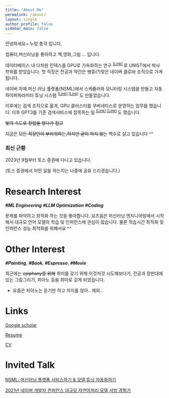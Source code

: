 ```yaml
---
title: "About Me"
permalink: /about/
layout: single
author_profile: false
sidebar_main: false
---
```


안녕하세요~ 누렁 총각 입니다.

컴퓨터,머신러닝을 좋아하고 책,영화,그림 ... 입니다.

데이터베이스 내 다차원 인덱스를 GPU로 가속화하는 연구 <sup> [[Link]](https://scholarworks.unist.ac.kr/handle/201301/22497) </sup> 로 UNIST에서 박사 학위를 받았습니다. 첫 직장은 전공과 약간은 쌩뚱(?)맞은 네이버 클로바 조직으로 가게 됩니다. 

네이버 자체 머신 러닝 플랫폼(NSML)에서 스케쥴러와 모니터링 시스템을 만들고 자동 하이퍼파라미터 튜닝 시스템 <sup> [[Link]](https://deview.kr/2018/schedule/240) </sup>  <sup> [[Link]](https://arxiv.org/abs/1810.03527) </sup> 도 만들었습니다.

이후에는 검색 조직으로 옮겨, GPU 클러스터를 쿠버네티스로 운영하는 업무를 했습니다. 이후 GPT3를 기존 검색서비스에 접목하는 일 <sup> [[Link]](https://deview.kr/2021/sessions/465) </sup> <sup> [[Link]](https://deview.kr/2021/sessions/439) </sup> 도 했습니다.


~~빛의 속도로 창업을 했다가 접고~~

지금은 ~~모든 직장인이 부러워하는,하지만 굳이 하지 않는~~ 백수로 살고 있습니다 ^^

### 최신 근황
2023년 9월부터 토스 증권에 다니고 있습니다.

(토스 증권에서 어떤 일을 하는지는 나중에 공유 드리겠습니다.)

# Research Interest

**_#ML Engineering_**
**_#LLM Optimization_**
**_#Coding_**

문제를 파악하고 최적화 하는 것을 좋아합니다. 요즈음은 머신러닝 엔지니어링에서 시작해서 대규모 언어 모델의 학습 및 인퍼런스에 관심이 많습니다. 물론 학습시간 최적화 및 인퍼런스 성능 최적화를 위해서요 ^^

# Other Interest

**_#Painting_**, **_#Book_**, **_#Espresso_**, **_#Movie_**

최근에는 ~~epiphany를 위해~~ 취미를 갖기 위해 이것저것 시도해보다가, 전공과 정반대에 있는 그림그리기, 피아노 등을 취미로 갖게 되었습니다.

+ 요즘은 피아노는 듣기만 하고 치지를 않아.. 제외..

# Links

[Google scholar](https://scholar.google.com/citations?user=IY2b0coAAAAJ&hl=ko)

[Resume]()

[CV]()


# Invited Talk

[NSML: 머신러닝 플랫폼 서비스하기 & 모델 튜닝 자동화하기](https://deview.kr/2018/schedule/240)

[2021년 네이버 개발자 컨퍼런스 대규모 자연어처리 모델 서빙 경험기](https://deview.kr/2021/sessions/439)